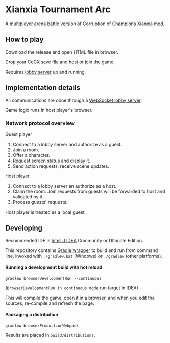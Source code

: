 # Xianxia Tournament Arc

A multiplayer arena battle version of Corruption of Champions Xianxia mod.

## How to play

Download the release and open HTML file in browser.

Drop your CoCX save file and host or join the game.

Requires [lobby server](https://github.com/aimozg/wslobby) up and running.

## Implementation details

All communications are done through a [WebSocket lobby server](https://github.com/aimozg/wslobby).

Game logic runs in host player's browser.

### Network protocol overview

Guest player

1. Connect to a lobby server and authorize as a guest.
2. Join a room.
3. Offer a character.
4. Request screen status and display it.
5. Send action requests, receive scene updates.

Host player

1. Connect to a lobby server an authorize as a host.
2. Claim the room. Join requests from guests will be forwarded to host and validated by it.
3. Process guests' requests. 

Host player is treated as a local guest.

## Developing

Recommended IDE is [IntelliJ IDEA](https://www.jetbrains.com/idea/download/) Community or Ultimate Edition.

This repository contains [Gradle wrapper](https://docs.gradle.org/current/userguide/gradle_wrapper.html) to build and run from command line, invoked with `./gradlew.bat` (Windows) or `./gradlew` (other platforms).

#### Running a development build with hot reload

```
gradlew browserDevelopmentRun --continuous
```
(`BrowserDevelopmentRun in continuous mode` run target in IDEA)

This will compile the game, open it in a browser, and when you edit the sources, re-compile and refresh the page.

#### Packaging a distribution

```
gradlew browserProductionWebpack
```

Results are placed in `build/distributions`.
